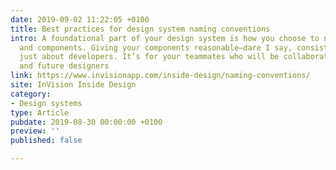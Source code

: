 ```yaml
---
date: 2019-09-02 11:22:05 +0100
title: Best practices for design system naming conventions
intro: A foundational part of your design system is how you choose to name styles
  and components. Giving your components reasonable—dare I say, consistent—names isn’t
  just about developers. It’s for your teammates who will be collaborating with you,
  and future designers
link: https://www.invisionapp.com/inside-design/naming-conventions/
site: InVision Inside Design
category:
- Design systems
type: Article
pubdate: 2019-08-30 00:00:00 +0100
preview: ''
published: false

---
```

